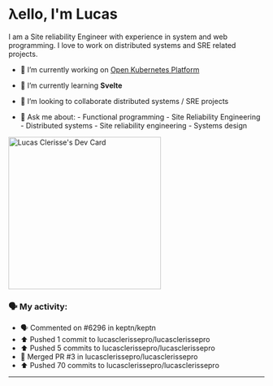 # λello, I'm Lucas

I am a Site reliability Engineer with experience in system and web programming. I love to work on distributed systems and SRE related projects.

- 🔭 I’m currently working on [Open Kubernetes Platform](https://github.com/open-kubernetes-platform/okp)
- 🌱 I’m currently learning **Svelte**
- 👯 I’m looking to collaborate distributed systems / SRE projects

- 💬 Ask me about:
      - Functional programming
      - Site Reliability Engineering
      - Distributed systems
      - Site reliability engineering
      - Systems design

<a href="https://app.daily.dev/lucasclerissepr"><img src="https://api.daily.dev/devcards/325402480c4f457f961748160e6bf6eb.png?r=29p" width="300" alt="Lucas Clerisse's Dev Card"/></a>

### 🗣 My activity:

* 🗣 Commented on #6296 in keptn/keptn
* ⬆️ Pushed 1 commit to lucasclerissepro/lucasclerissepro
* ⬆️ Pushed 5 commits to lucasclerissepro/lucasclerissepro
* 🎉 Merged PR #3 in lucasclerissepro/lucasclerissepro
* ⬆️ Pushed 70 commits to lucasclerissepro/lucasclerissepro
---
